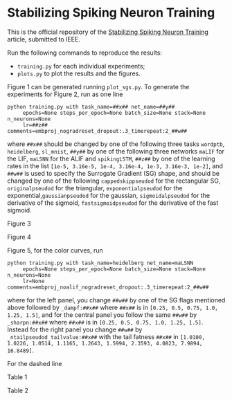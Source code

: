 # Stabilizing Spiking Neuron Training

This is the official repository of the [Stabilizing Spiking Neuron Training](https://arxiv.org/abs/2202.00282) 
article, submitted to IEEE.

Run the following commands to reproduce the results:

- ```training.py``` for each individual experiments;
- ```plots.py``` to plot the results and the figures.

Figure 1 can be generated running ```plot_sgs.py```. To generate the experiments
for Figure 2, run as one line

```
python training.py with task_name=##x## net_name=##y## 
     epochs=None steps_per_epoch=None batch_size=None stack=None n_neurons=None 
     lr=##z## comments=embproj_nogradreset_dropout:.3_timerepeat:2_##w## 
```


where ```##x##``` should be changed by one of the following three tasks ```wordptb```, ```heidelberg```, ```sl_mnist```,
```##y##``` by one of the following three networks ```maLIF``` for the LIF, 
```maLSNN``` for the ALIF and ```spikingLSTM```, 
```##z##``` by one of the learning rates in the list ```[1e-5, 3.16e-5, 1e-4, 3.16e-4, 1e-3, 3.16e-3, 1e-2]```, 
and ```##w##``` is used to specify the Surrogate Gradient (SG) shape, and should be changed by one of the following 
```cappedskippseudod``` for the rectangular SG, ```originalpseudod``` for the triangular,
```exponentialpseudod``` for the exponential,```gaussianpseudod``` for the gaussian, 
```sigmoidalpseudod``` for the derivative of the sigmoid, 
```fastsigmoidpseudod``` for the derivative of the fast sigmoid.



Figure 3



Figure 4



Figure 5, for the color curves, run

```
python training.py with task_name=heidelberg net_name=maLSNN 
     epochs=None steps_per_epoch=None batch_size=None stack=None n_neurons=None 
     lr=None comments=embproj_noalif_nogradreset_dropout:.3_timerepeat:2_##w## 
```

where for the left panel, you change ```##w##``` by one of the SG flags mentioned above
followed by ```_dampf:##x##``` where ```##x##``` is in ```[0.25, 0.5, 0.75, 1.0, 1.25, 1.5]```,
and for the central panel you follow the same ```##w##``` by ```_sharpn:##x##```
where ```##x##``` is in ```[0.25, 0.5, 0.75, 1.0, 1.25, 1.5]```. Instead for the right panel
you change ```##w##``` by ```_ntailpseudod_tailvalue:##x##``` with the tail fatness ```##x##```
in ```[1.0100, 1.0226, 1.0514, 1.1165, 1.2643, 1.5994, 2.3593, 4.0823, 7.9894, 16.8489]```.

For the dashed line



Table 1


Table 2